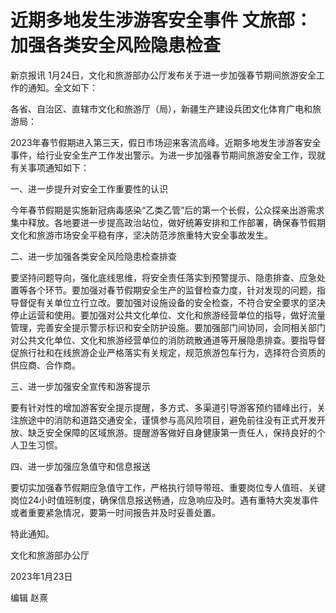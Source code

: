 # 近期多地发生涉游客安全事件 文旅部：加强各类安全风险隐患检查

新京报讯 1月24日，文化和旅游部办公厅发布关于进一步加强春节期间旅游安全工作的通知。全文如下：

各省、自治区、直辖市文化和旅游厅（局），新疆生产建设兵团文化体育广电和旅游局：

2023年春节假期进入第三天，假日市场迎来客流高峰。近期多地发生涉游客安全事件，给行业安全生产工作发出警示。为进一步加强春节期间旅游安全工作，现就有关事项通知如下：

一、进一步提升对安全工作重要性的认识

今年春节假期是实施新冠病毒感染“乙类乙管”后的第一个长假，公众探亲出游需求集中释放。各地要进一步提高政治站位，做好统筹安排和工作部署，确保春节假期文化和旅游市场安全平稳有序，坚决防范涉旅重特大安全事故发生。

二、进一步加强各类安全风险隐患检查排查

要坚持问题导向，强化底线思维，将安全责任落实到预警提示、隐患排查、应急处置等各个环节。要加强对春节假期安全生产的监督检查力度，针对发现的问题，指导督促有关单位立行立改。要加强对设施设备的安全检查，不符合安全要求的坚决停止运营和使用。要加强对公共文化单位、文化和旅游经营单位的指导，做好流量管理，完善安全提示警示标识和安全防护设施。要加强部门间协同，会同相关部门对公共文化单位、文化和旅游经营单位的消防疏散通道等开展隐患排查。要指导督促旅行社和在线旅游企业严格落实有关规定，规范旅游包车行为，选择符合资质的供应商、合作商。

三、进一步加强安全宣传和游客提示

要有针对性的增加游客安全提示提醒，多方式、多渠道引导游客预约错峰出行，关注旅途中的消防和道路交通安全，谨慎参与高风险项目，避免前往没有正式开发开放、缺乏安全保障的区域旅游。提醒游客做好自身健康第一责任人，保持良好的个人卫生习惯。

四、进一步加强应急值守和信息报送

要切实加强春节假期应急值守工作，严格执行领导带班、重要岗位专人值班、关键岗位24小时值班制度，确保信息报送畅通，应急响应及时。遇有重特大突发事件或者重要紧急情况，要第一时间报告并及时妥善处置。

特此通知。

文化和旅游部办公厅

2023年1月23日

编辑 赵熹

